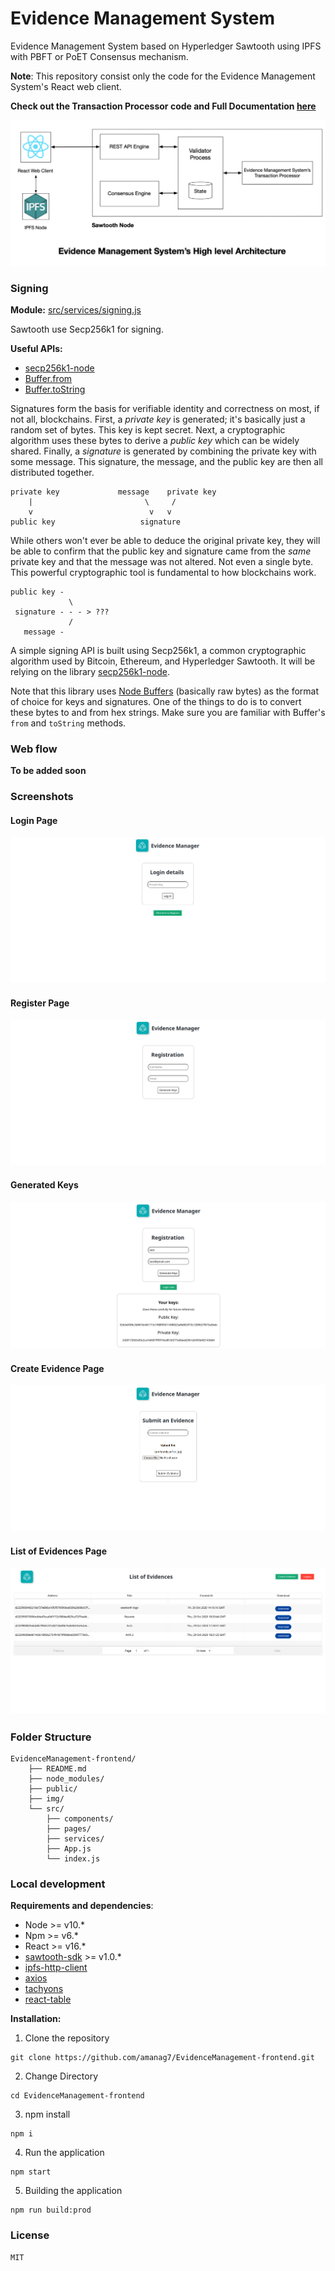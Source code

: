 # Evidence Management System

Evidence Management System based on Hyperledger Sawtooth using IPFS with PBFT or PoET Consensus mechanism.

**Note**: This repository consist only the code for the Evidence Management System's React web client.

**Check out the Transaction Processor code and Full Documentation [here](https://github.com/Shritesh99/Evidence-Management-System)**

![arch](/img/arch.png)

### Signing

**Module:** [src/services/signing.js](src/services/signing.js)

Sawtooth use Secp256k1 for signing.

**Useful APIs:**

-    [secp256k1-node](https://github.com/cryptocoinjs/secp256k1-node#usage)
-    [Buffer.from](https://nodejs.org/api/buffer.html#buffer_class_method_buffer_from_string_encoding)
-    [Buffer.toString](https://nodejs.org/api/buffer.html#buffer_buf_tostring_encoding_start_end)

Signatures form the basis for verifiable identity and correctness on most, if
not all, blockchains. First, a _private key_ is generated; it's basically just
a random set of bytes. This key is kept secret. Next, a cryptographic algorithm
uses these bytes to derive a _public key_ which can be widely shared. Finally,
a _signature_ is generated by combining the private key with some message. This
signature, the message, and the public key are then all distributed together.

```
private key             message    private key
    |                         \     /
    v                          v   v
public key                   signature
```

While others won't ever be able to deduce the original private key, they will be
able to confirm that the public key and signature came from the _same_ private
key and that the message was not altered. Not even a single byte. This
powerful cryptographic tool is fundamental to how blockchains work.

```
public key -
             \
 signature - - - > ???
             /
   message -
```

A simple signing API is built using Secp256k1, a common
cryptographic algorithm used by Bitcoin, Ethereum, and Hyperledger Sawtooth.
It will be relying on the library [secp256k1-node](https://github.com/cryptocoinjs/secp256k1-node).

Note that this library uses [Node Buffers](https://nodejs.org/api/buffer.html)
(basically raw bytes) as the format of choice for keys and signatures. One of
the things to do is to convert these bytes to and from hex strings.
Make sure you are familiar with Buffer's `from` and `toString` methods.

### Web flow

**To be added soon**

### Screenshots

#### Login Page

<p align="center">
    <img src="/img/login.png" />
</p>

#### Register Page

<p align="center">
    <img src="/img/register.png" />
</p>

#### Generated Keys

<p align="center">
    <img src="/img/register_genetrated.png" />
</p>

#### Create Evidence Page

<p align="center">
    <img src="/img/submit.png" />
</p>

#### List of Evidences Page

<p align="center">
    <img src="/img/list.png" />
</p>

### Folder Structure

```
EvidenceManagement-frontend/
    ├── README.md
    ├── node_modules/
    ├── public/
    ├── img/
    └── src/
        ├── components/
        ├── pages/
        ├── services/
        ├── App.js
        └── index.js
```

### Local development

**Requirements and dependencies**:

-    Node >= v10.\*
-    Npm >= v6.\*
-    React >= v16.\*
-    [sawtooth-sdk](https://github.com/hyperledger/sawtooth-sdk-javascript) >= v1.0.\*
-    [ipfs-http-client](https://github.com/ipfs/js-ipfs/)
-    [axios](https://github.com/axios/axios)
-    [tachyons](https://github.com/tachyons-css/tachyons)
-    [react-table](https://react-table.tanstack.com/)

**Installation:**

1. Clone the repository

```
git clone https://github.com/amanag7/EvidenceManagement-frontend.git
```

2. Change Directory

```
cd EvidenceManagement-frontend
```

3. npm install

```
npm i
```

4. Run the application

```
npm start
```

5. Building the application

```
npm run build:prod
```

### License

```
MIT
```
